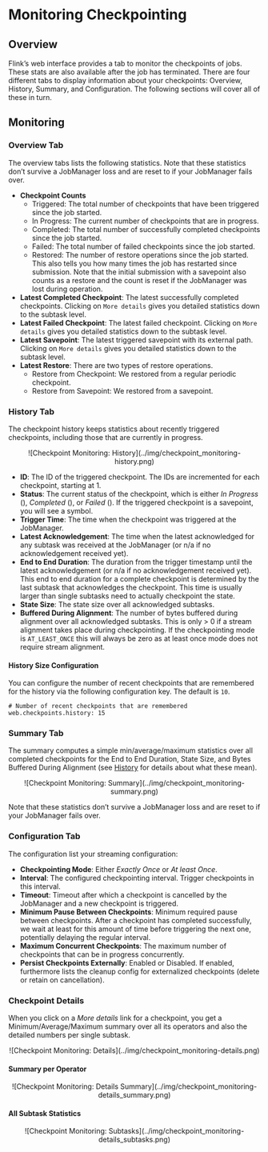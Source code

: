 

# Monitoring Checkpointing

## Overview

Flink’s web interface provides a tab to monitor the checkpoints of jobs. These stats are also available after the job has terminated. There are four different tabs to display information about your checkpoints: Overview, History, Summary, and Configuration. The following sections will cover all of these in turn.

## Monitoring

### Overview Tab

The overview tabs lists the following statistics. Note that these statistics don’t survive a JobManager loss and are reset to if your JobManager fails over.

*   **Checkpoint Counts**
    *   Triggered: The total number of checkpoints that have been triggered since the job started.
    *   In Progress: The current number of checkpoints that are in progress.
    *   Completed: The total number of successfully completed checkpoints since the job started.
    *   Failed: The total number of failed checkpoints since the job started.
    *   Restored: The number of restore operations since the job started. This also tells you how many times the job has restarted since submission. Note that the initial submission with a savepoint also counts as a restore and the count is reset if the JobManager was lost during operation.
*   **Latest Completed Checkpoint**: The latest successfully completed checkpoints. Clicking on `More details` gives you detailed statistics down to the subtask level.
*   **Latest Failed Checkpoint**: The latest failed checkpoint. Clicking on `More details` gives you detailed statistics down to the subtask level.
*   **Latest Savepoint**: The latest triggered savepoint with its external path. Clicking on `More details` gives you detailed statistics down to the subtask level.
*   **Latest Restore**: There are two types of restore operations.
    *   Restore from Checkpoint: We restored from a regular periodic checkpoint.
    *   Restore from Savepoint: We restored from a savepoint.

### History Tab

The checkpoint history keeps statistics about recently triggered checkpoints, including those that are currently in progress.

<center>![Checkpoint Monitoring: History](../img/checkpoint_monitoring-history.png)</center>

*   **ID**: The ID of the triggered checkpoint. The IDs are incremented for each checkpoint, starting at 1.
*   **Status**: The current status of the checkpoint, which is either _In Progress_ (), _Completed_ (), or _Failed_ (). If the triggered checkpoint is a savepoint, you will see a symbol.
*   **Trigger Time**: The time when the checkpoint was triggered at the JobManager.
*   **Latest Acknowledgement**: The time when the latest acknowledged for any subtask was received at the JobManager (or n/a if no acknowledgement received yet).
*   **End to End Duration**: The duration from the trigger timestamp until the latest acknowledgement (or n/a if no acknowledgement received yet). This end to end duration for a complete checkpoint is determined by the last subtask that acknowledges the checkpoint. This time is usually larger than single subtasks need to actually checkpoint the state.
*   **State Size**: The state size over all acknowledged subtasks.
*   **Buffered During Alignment**: The number of bytes buffered during alignment over all acknowledged subtasks. This is only &gt; 0 if a stream alignment takes place during checkpointing. If the checkpointing mode is `AT_LEAST_ONCE` this will always be zero as at least once mode does not require stream alignment.

#### History Size Configuration

You can configure the number of recent checkpoints that are remembered for the history via the following configuration key. The default is `10`.



```
# Number of recent checkpoints that are remembered
web.checkpoints.history: 15
```



### Summary Tab

The summary computes a simple min/average/maximum statistics over all completed checkpoints for the End to End Duration, State Size, and Bytes Buffered During Alignment (see [History](#history) for details about what these mean).

<center>![Checkpoint Monitoring: Summary](../img/checkpoint_monitoring-summary.png)</center>

Note that these statistics don’t survive a JobManager loss and are reset to if your JobManager fails over.

### Configuration Tab

The configuration list your streaming configuration:

*   **Checkpointing Mode**: Either _Exactly Once_ or _At least Once_.
*   **Interval**: The configured checkpointing interval. Trigger checkpoints in this interval.
*   **Timeout**: Timeout after which a checkpoint is cancelled by the JobManager and a new checkpoint is triggered.
*   **Minimum Pause Between Checkpoints**: Minimum required pause between checkpoints. After a checkpoint has completed successfully, we wait at least for this amount of time before triggering the next one, potentially delaying the regular interval.
*   **Maximum Concurrent Checkpoints**: The maximum number of checkpoints that can be in progress concurrently.
*   **Persist Checkpoints Externally**: Enabled or Disabled. If enabled, furthermore lists the cleanup config for externalized checkpoints (delete or retain on cancellation).

### Checkpoint Details

When you click on a _More details_ link for a checkpoint, you get a Minimum/Average/Maximum summary over all its operators and also the detailed numbers per single subtask.

<center>![Checkpoint Monitoring: Details](../img/checkpoint_monitoring-details.png)</center>

#### Summary per Operator

<center>![Checkpoint Monitoring: Details Summary](../img/checkpoint_monitoring-details_summary.png)</center>

#### All Subtask Statistics

<center>![Checkpoint Monitoring: Subtasks](../img/checkpoint_monitoring-details_subtasks.png)</center>

